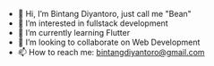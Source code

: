 - 👋 Hi, I’m Bintang Diyantoro, just call me "Bean"
- 👀 I’m interested in fullstack development
- 🌱 I’m currently learning Flutter
- 💞️ I’m looking to collaborate on Web Development
- 📫 How to reach me: bintangdiyantoro@gmail.com

<!---
bintangDiyantoro/bintangDiyantoro is a ✨ special ✨ repository because its `README.md` (this file) appears on your GitHub profile.
You can click the Preview link to take a look at your changes.
--->
